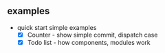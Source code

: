 
## examples

* quick start simple examples
  * [x] Counter - show simple commit, dispatch case
  * [x] Todo list - how components, modules work

